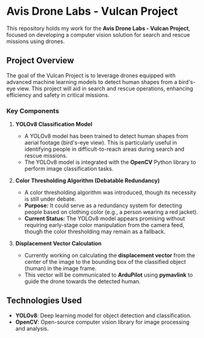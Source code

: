 # Avis Drone Labs - Vulcan Project

This repository holds my work for the **Avis Drone Labs - Vulcan Project**, focused on developing a computer vision solution for search and rescue missions using drones.

## Project Overview

The goal of the Vulcan Project is to leverage drones equipped with advanced machine learning models to detect human shapes from a bird's-eye view. This project will aid in search and rescue operations, enhancing efficiency and safety in critical missions.

### Key Components
1. **YOLOv8 Classification Model**  
   - A YOLOv8 model has been trained to detect human shapes from aerial footage (bird's-eye view). This is particularly useful in identifying people in difficult-to-reach areas during search and rescue missions.
   - The YOLOv8 model is integrated with the **OpenCV** Python library to perform image classification tasks.

2. **Color Thresholding Algorithm (Debatable Redundancy)**  
   - A color thresholding algorithm was introduced, though its necessity is still under debate.  
   - **Purpose:** It could serve as a redundancy system for detecting people based on clothing color (e.g., a person wearing a red jacket).  
   - **Current Status:** The YOLOv8 model appears promising without requiring early-stage color manipulation from the camera feed, though the color thresholding may remain as a fallback.

3. **Displacement Vector Calculation**  
   - Currently working on calculating the **displacement vector** from the center of the image to the bounding box of the classified object (human) in the image frame.
   - This vector will be communicated to **ArduPilot** using **pymavlink** to guide the drone towards the detected human.

## Technologies Used

- **YOLOv8**: Deep learning model for object detection and classification.
- **OpenCV**: Open-source computer vision library for image processing and analysis.
